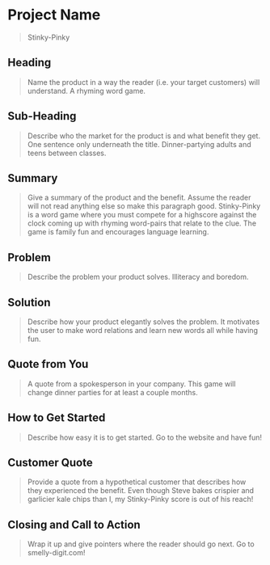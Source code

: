 # Project Name #
 > Stinky-Pinky

 
## Heading ##
  > Name the product in a way the reader (i.e. your target customers) will understand.
  A rhyming word game.

## Sub-Heading ##
  > Describe who the market for the product is and what benefit they get. One sentence only underneath the title.
  Dinner-partying adults and teens between classes.

## Summary ##
  > Give a summary of the product and the benefit. Assume the reader will not read anything else so make this paragraph good.
  Stinky-Pinky is a word game where you must compete for a highscore against the clock coming up with rhyming word-pairs that relate to the clue.  The game is family fun and encourages language learning.

## Problem ##
  > Describe the problem your product solves.
  Illiteracy and boredom.

## Solution ##
  > Describe how your product elegantly solves the problem.
  It motivates the user to make word relations and learn new words all while having fun.

## Quote from You ##
  > A quote from a spokesperson in your company.
  This game will change dinner parties for at least a couple months.

## How to Get Started ##
  > Describe how easy it is to get started.
  Go to the website and have fun!

## Customer Quote ##
  > Provide a quote from a hypothetical customer that describes how they experienced the benefit.
  Even though Steve bakes crispier and garlicier kale chips than I, my Stinky-Pinky score is out of his reach!

## Closing and Call to Action ##
  > Wrap it up and give pointers where the reader should go next.
  Go to smelly-digit.com!